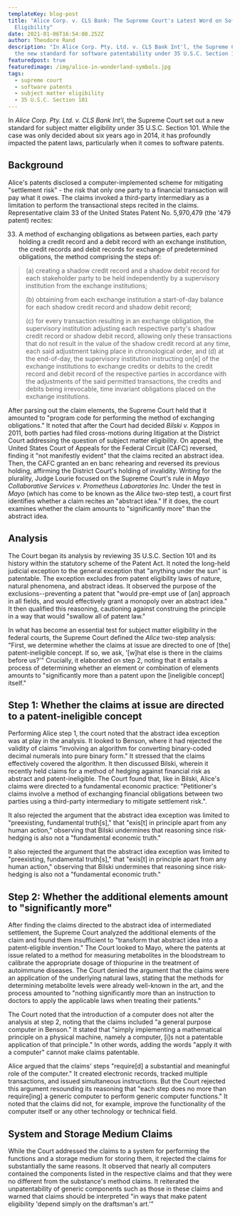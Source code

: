 ```yaml
---
templateKey: blog-post
title: "Alice Corp. v. CLS Bank: The Supreme Court's Latest Word on Software
  Eligibility"
date: 2021-01-06T16:54:08.252Z
author: Theodore Rand
description: "In Alice Corp. Pty. Ltd. v. CLS Bank Int'l, the Supreme Court set
  the new standard for software patentability under 35 U.S.C. Section 101. "
featuredpost: true
featuredimage: /img/alice-in-wonderland-symbols.jpg
tags:
  - supreme court
  - software patents
  - subject matter eligibility
  - 35 U.S.C. Section 101
---
```

In *Alice Corp. Pty. Ltd. v. CLS Bank Int'l*, the Supreme Court set out a new standard for subject matter eligibility under 35 U.S.C. Section 101. While the case was only decided about six years ago in 2014, it has profoundly impacted the patent laws, particularly when it comes to software patents. 

## Background

Alice's patents disclosed a computer-implemented scheme for mitigating "settlement risk" - the risk that only one party to a financial transaction will pay what it owes. The claims invoked a third-party intermediary as a limitation to perform the transactional steps recited in the claims. Representative claim 33 of the United States Patent No. 5,970,479 (the '479 patent) recites:

33. A method of exchanging obligations as between parties, each party holding a credit record and a debit record with an exchange institution, the credit records and debit records for exchange of predetermined obligations, the method comprising the steps of:

> (a) creating a shadow credit record and a shadow debit record for each stakeholder party to be held independently by a supervisory institution from the exchange institutions;
>
> (b) obtaining from each exchange institution a start-of-day balance for each shadow credit record and shadow debit record;
>
> (c) for every transaction resulting in an exchange obligation, the supervisory institution adjusting each respective party's shadow credit record or shadow debit record, allowing only these transactions that do not result in the value of the shadow credit record at any time, each said adjustment taking place in chronological order, and
> (d) at the end-of-day, the supervisory institution instructing on\[e] of the exchange institutions to exchange credits or debits to the credit record and debit record of the respective parties in accordance with the adjustments of the said permitted transactions, the credits and debits being irrevocable, time invariant obligations placed on the exchange institutions.

After parsing out the claim elements, the Supreme Court held that it amounted to "program code for performing the method of exchanging obligations." It noted that after the Court had decided *Bilski v. Kappos* in 2011, both parties had filed cross-motions during litigation at the District Court addressing the question of subject matter eligibility. On appeal, the United States Court of Appeals for the Federal Circuit (CAFC) reversed, finding it "not manifestly evident" that the claims recited an abstract idea. Then, the CAFC granted an en banc rehearing and reversed its previous holding, affirming the District Court's holding of invalidity. Writing for the plurality, Judge Lourie focused on the Supreme Court's rule in *Mayo Collaborative Services v. Prometheus Laboratories Inc.* Under the test in *Mayo* (which has come to be known as the *Alice* two-step test), a court first identifies whether a claim recites an "abstract idea." If it does, the court examines whether the claim amounts to "significantly more" than the abstract idea.

## Analysis

The Court began its analysis by reviewing 35 U.S.C. Section 101 and its history within the statutory scheme of the Patent Act. It noted the long-held judicial exception to the general exception that "anything under the sun" is patentable. The exception excludes from patent eligibility laws of nature, natural phenomena, and abstract ideas. It observed the purpose of the exclusions--preventing a patent that "would pre-empt use of \[an] approach in all fields, and would effectively grant a monopoly over an abstract idea." It then qualified this reasoning, cautioning against construing the principle in a way that would "swallow all of patent law."

In what has become an essential test for subject matter eligibility in the federal courts, the Supreme Court defined the *Alice* two-step analysis: "First, we determine whether the claims at issue are directed to one of \[the] patent-ineligible concept. If so, we ask, '\[w]hat else is there in the claims before us?'" Crucially, it elaborated on step 2, noting that it entails a process of determining whether an element or combination of elements amounts to "significantly more than a patent upon the \[ineligible concept] itself."

## Step 1: Whether the claims at issue are directed to a patent-ineligible concept

Performing Alice step 1, the court noted that the abstract idea exception was at play in the analysis. It looked to Benson, where it had rejected the validity of claims "involving an algorithm for converting binary-coded decimal numerals into pure binary form." It stressed that the claims effectively covered the algorithm. It then discussed Bilski, wherein it recently held claims for a method of hedging against financial risk as abstract and patent-ineligible. The Court found that, like in Bilski, Alice's claims were directed to a fundamental economic practice: "Petitioner's claims involve a method of exchanging financial obligations between two parties using a third-party intermediary to mitigate settlement risk.". 

It also rejected the argument that the abstract idea exception was limited to "preexisting, fundamental truth\[s]," that "exis\[t] in principle apart from any human action," observing that Bilski undermines that reasoning since risk-hedging is also not a "fundamental economic truth."  

It also rejected the argument that the abstract idea exception was limited to "preexisting, fundamental truth\[s]," that "exis\[t] in principle apart from any human action," observing that Bilski undermines that reasoning since risk-hedging is also not a "fundamental economic truth."  

## Step 2: Whether the additional elements amount to "significantly more"

After finding the claims directed to the abstract idea of intermediated settlement, the Supreme Court analyzed the additional elements of the claim and found them insufficient to "transform that abstract idea into a patent-eligible invention." The Court looked to Mayo, where the patents at issue related to a method for measuring metabolites in the bloodstream to calibrate the appropriate dosage of thiopurine in the treatment of autoimmune diseases. The Court denied the argument that the claims were an application of the underlying natural laws, stating that the methods for determining metabolite levels were already well-known in the art, and the process amounted to "nothing significantly more than an instruction to doctors to apply the applicable laws when treating their patients." 

The Court noted that the introduction of a computer does not alter the analysis at step 2, noting that the claims included "a general purpose computer in Benson." It stated that "simply implementing a mathematical principle on a physical machine, namely a computer, \[i]s not a patentable application of that principle." In other words, adding the words "apply it with a computer" cannot make claims patentable.

Alice argued that the claims' steps "require\[d] a substantial and meaningful role of the computer." It created electronic records, tracked multiple transactions, and issued simultaneous instructions. But the Court rejected this argument resounding its reasoning that "each step does no more than require\[ing] a generic computer to perform generic computer functions." It noted that the claims did not, for example, improve the functionality of the computer itself or any other technology or technical field.

## System and Storage Medium Claims

While the Court addressed the claims to a system for performing the functions and a storage medium for storing them, it rejected the claims for substantially the same reasons. It observed that nearly all computers contained the components listed in the respective claims and that they were no different from the substance's method claims. It reiterated the unpatentability of generic components such as those in these claims and warned that claims should be interpreted "in ways that make patent eligibility 'depend simply on the draftsman's art.'"